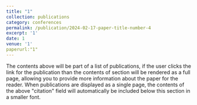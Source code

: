 ```yaml
---
title: "1"
collection: publications
category: conferences
permalink: /publication/2024-02-17-paper-title-number-4
excerpt: '1'
date: 1
venue: '1'
paperurl:"1"
---
```


The contents above will be part of a list of publications, if the user clicks the link for the publication than the contents of section will be rendered as a full page, allowing you to provide more information about the paper for the reader. When publications are displayed as a single page, the contents of the above "citation" field will automatically be included below this section in a smaller font.

